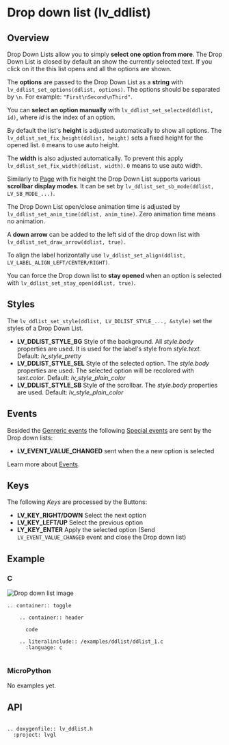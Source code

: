 # Drop down list (lv_ddlist)

## Overview

Drop Down Lists allow you to simply **select one option from more**. The Drop Down List is closed by default an show the currently selected text. If you click on it the this list opens and all the options are shown.

The **options** are passed to the Drop Down List as a **string** with `lv_ddlist_set_options(ddlist, options)`. The options should be separated by `\n`. For example: `"First\nSecond\nThird"`.

You can **select an option manually** with `lv_ddlist_set_selected(ddlist, id)`, where _id_ is the index of an option.

By default the list's **height** is adjusted automatically to show all options. The `lv_ddlist_set_fix_height(ddlist, height)` sets a fixed height for the opened list. `0` means to use auto height.

The **width** is also adjusted automatically. To prevent this apply `lv_ddlist_set_fix_width(ddlist, width)`. `0` means to use auto width.

Similarly to [Page](/object-types/page) with fix height the Drop Down List supports various **scrollbar display modes**. It can be set by `lv_ddlist_set_sb_mode(ddlist, LV_SB_MODE_...)`.

The Drop Down List open/close animation time is adjusted by `lv_ddlist_set_anim_time(ddlist, anim_time)`. Zero animation time means no animation.

A **down arrow** can be added to the left sid of the drop down list with `lv_ddlist_set_draw_arrow(ddlist, true)`.

To align the label horizontally use `lv_ddlist_set_align(ddlist, LV_LABEL_ALIGN_LEFT/CENTER/RIGHT)`.

You can force the Drop down list to **stay opened** when an option is selected with `lv_ddlist_set_stay_open(ddlist, true)`.

## Styles

The `lv_ddlist_set_style(ddlist, LV_DDLIST_STYLE_..., &style)` set the styles of a Drop Down List.

- **LV_DDLIST_STYLE_BG** Style of the background. All _style.body_ properties are used. It is used for the label's style from _style.text_. Default: _lv_style_pretty_
- **LV_DDLIST_STYLE_SEL** Style of the selected option.  The _style.body_ properties are used. The selected option will be recolored with _text.color_. Default: _lv_style_plain_color_
- **LV_DDLIST_STYLE_SB** Style of the scrollbar. The _style.body_ properties are used. Default: _lv_style_plain_color_

## Events
Besided the [Genreric events](/overview/events.html#generic-events) the following [Special events](/overview/events.html#special-events) are sent by the Drop down lists:
 - **LV_EVENT_VALUE_CHANGED** sent when the a new option is selected

Learn more about [Events](/overview/events).

## Keys
The following *Keys* are processed by the Buttons:
- **LV_KEY_RIGHT/DOWN** Select the next option
- **LV_KEY_LEFT/UP** Select the previous option
- **LY_KEY_ENTER** Apply the selected option (Send `LV_EVENT_VALUE_CHANGED` event and close the Drop down list) 

## Example

### C

![Drop down list image](http://docs.littlevgl.com/img/drop-down-list-lv_ddlist.png)

```eval_rst
.. container:: toggle

    .. container:: header
    
      code

    .. literalinclude:: /examples/ddlist/ddlist_1.c
      :language: c
 
```

### MicroPython
No examples yet.
## API 

```eval_rst

.. doxygenfile:: lv_ddlist.h
  :project: lvgl
        
```

